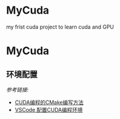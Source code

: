 # MyCuda
my frist cuda project to learn cuda and GPU
# MyCuda

## 环境配置

_参考链接:_
- [CUDA编程的CMake编写方法](https://blog.csdn.net/a435262767/article/details/91883730)
- [VSCode 配置CUDA编程环境](https://blog.csdn.net/u012435142/article/details/102651892)
